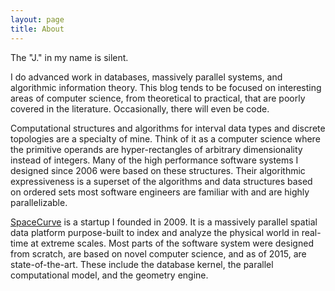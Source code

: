 ```yaml
---
layout: page
title: About
---
```



The "J." in my name is silent. 

I do advanced work in databases, massively parallel systems, and algorithmic information theory. This blog tends to be focused on interesting areas of computer science, from theoretical to practical, that are poorly covered in the literature. Occasionally, there will even be code.

Computational structures and algorithms for interval data types and discrete topologies are a specialty of mine. Think of it as a computer science where the primitive operands are hyper-rectangles of arbitrary dimensionality instead of integers. Many of the high performance software systems I designed since 2006 were based on these structures. Their algorithmic expressiveness is a superset of the algorithms and data structures based on ordered sets most software engineers are familiar with and are highly parallelizable.

[SpaceCurve](http://www.spacecurve.com) is a startup I founded in 2009. It is a massively parallel spatial data platform purpose-built to index and analyze the physical world in real-time at extreme scales. Most parts of the software system were designed from scratch, are based on novel computer science, and as of 2015, are state-of-the-art. These include the database kernel, the parallel computational model, and the geometry engine. 


